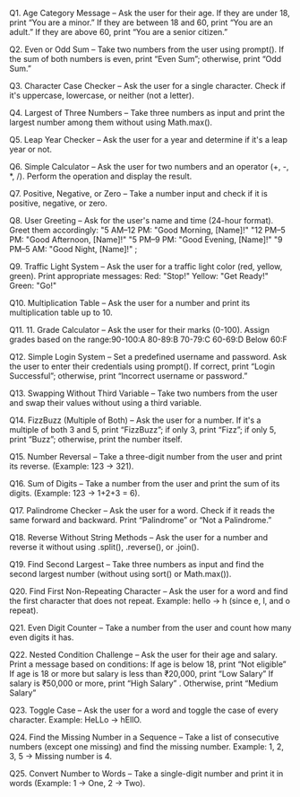Q1. Age Category Message – Ask the user for their age. If they are
    under 18, print “You are a minor.” If they are between 18 and 60,
    print “You are an adult.” If they are above 60, print “You are a
    senior citizen.”

Q2. Even or Odd Sum – Take two numbers from the user using
    prompt(). If the sum of both numbers is even, print “Even Sum”;
    otherwise, print “Odd Sum.”

Q3. Character Case Checker – Ask the user for a single character.
    Check if it's uppercase, lowercase, or neither (not a letter).

Q4. Largest of Three Numbers – Take three numbers as input and
    print the largest number among them without using
    Math.max().

Q5. Leap Year Checker – Ask the user for a year and determine if
    it's a leap year or not.

Q6. Simple Calculator – Ask the user for two numbers and an
    operator (+, -, \*, /). Perform the operation and display the result.

Q7. Positive, Negative, or Zero – Take a number input and check if it
    is positive, negative, or zero.

Q8. User Greeting – Ask for the user's name and time (24-hour
    format). Greet them accordingly:
    "5 AM–12 PM: "Good Morning, [Name]!"
    "12 PM–5 PM: "Good Afternoon, [Name]!"
    "5 PM–9 PM: "Good Evening, [Name]!"
    "9 PM–5 AM: "Good Night, [Name]!"
    ;

Q9. Traffic Light System – Ask the user for a traffic light color (red,
    yellow, green). Print appropriate messages:
    Red: "Stop!"
    Yellow: "Get Ready!"
    Green: "Go!"

Q10. Multiplication Table – Ask the user for a number and print its
     multiplication table up to 10.

Q11. 11. Grade Calculator – Ask the user for their marks (0-100).
         Assign grades based on the range:90-100:A
                                          80-89:B
                                          70-79:C
                                          60-69:D
                                          Below 60:F

Q12. Simple Login System – Set a predefined username and
     password. Ask the user to enter their credentials using
     prompt(). If correct, print “Login Successful”; otherwise, print
     “Incorrect username or password.”

Q13. Swapping Without Third Variable – Take two numbers from the
     user and swap their values without using a third variable.

Q14. FizzBuzz (Multiple of Both) – Ask the user for a number. If it's a
     multiple of both 3 and 5, print “FizzBuzz”; if only 3, print “Fizz”; if
     only 5, print “Buzz”; otherwise, print the number itself.

Q15. Number Reversal – Take a three-digit number from the user
     and print its reverse. (Example: 123 → 321).

Q16. Sum of Digits – Take a number from the user and print the sum
     of its digits. (Example: 123 → 1+2+3 = 6).

Q17. Palindrome Checker – Ask the user for a word. Check if it
     reads the same forward and backward. Print “Palindrome” or
     “Not a Palindrome.”

Q18. Reverse Without String Methods – Ask the user for a number
     and reverse it without using .split(), .reverse(), or .join().

Q19. Find Second Largest – Take three numbers as input and find
     the second largest number (without using sort() or Math.max()).

Q20. Find First Non-Repeating Character – Ask the user for a word
     and find the first character that does not repeat. Example: hello
     → h (since e, l, and o repeat).

Q21. Even Digit Counter – Take a number from the user and count
     how many even digits it has.

Q22. Nested Condition Challenge – Ask the user for their age and
     salary. Print a message based on conditions:
     If age is below 18, print “Not eligible”
     If age is 18 or more but salary is less than ₹20,000, print “Low
     Salary”
     If salary is ₹50,000 or more, print “High Salary”
     . Otherwise, print “Medium Salary”

Q23. Toggle Case – Ask the user for a word and toggle the case of
     every character. Example: HeLLo → hEllO.

Q24. Find the Missing Number in a Sequence – Take a list of
     consecutive numbers (except one missing) and find the
     missing number. Example: 1, 2, 3, 5 → Missing number is 4.

Q25. Convert Number to Words – Take a single-digit number and
     print it in words (Example: 1 → One, 2 → Two).
